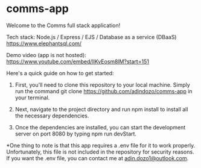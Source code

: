 # comms-app
Welcome to the Comms full stack application!

Tech stack:
Node.js / Express / EJS / Database as a service (DBaaS) https://www.elephantsql.com/

Demo video (app is not hosted): https://www.youtube.com/embed/llKvEosm8lM?start=151



Here's a quick guide on how to get started:

1. First, you'll need to clone this repository to your local machine. Simply run the command git clone https://github.com/adindozo/comms-app in your terminal.

2. Next, navigate to the project directory and run npm install to install all the necessary dependencies.

3. Once the dependencies are installed, you can start the development server on port 8080 by typing npm run devStart.

*One thing to note is that this app requires a .env file for it to work properly. Unfortunately, this file is not included in the repository for security reasons. If you want the .env file, you can contact me at adin.dozo1@outlook.com.
